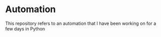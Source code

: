 # Automation
This repository refers to an automation that I have been working on for a few days in Python
